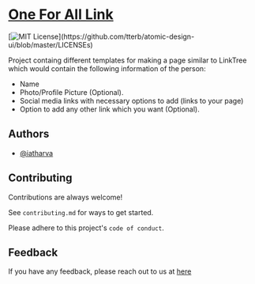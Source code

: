 
# [One For All Link](https://github.com/iatharva/One-For-All-Link)

[![MIT License](https://img.shields.io/apm/l/atomic-design-ui.svg?)](https://github.com/tterb/atomic-design-ui/blob/master/LICENSEs)

Project containg different templates for making a page similar to LinkTree which would contain the following information of the person:

- Name
- Photo/Profile Picture (Optional).
- Social media links with necessary options to add (links to your page)
- Option to add any other link which you want (Optional).


## Authors

- [@iatharva](https://www.github.com/iatharva)


## Contributing

Contributions are always welcome!

See `contributing.md` for ways to get started.

Please adhere to this project's `code of conduct`.


## Feedback

If you have any feedback, please reach out to us at [here](mailto:atharva464@gmail.com)
